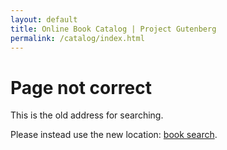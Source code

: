 ```yaml
---
layout: default
title: Online Book Catalog | Project Gutenberg
permalink: /catalog/index.html
---
```


Page not correct
================

This is the old address for searching.

Please instead use the new location: [book search](/ebooks).
